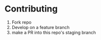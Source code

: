 # Contributing

1. Fork repo
2. Develop on a feature branch
3. make a PR into this repo's staging branch